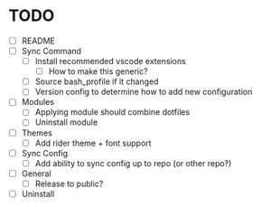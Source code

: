 # TODO
- [ ] README
- [ ] Sync Command
    - [ ] Install recommended vscode extensions
        - [ ] How to make this generic?
    - [ ] Source bash_profile if it changed
    - [ ] Version config to determine how to add new configuration
- [ ] Modules
    - [ ] Applying module should combine dotfiles
    - [ ] Uninstall module
- [ ] Themes
    - [ ] Add rider theme + font support
- [ ] Sync Config
    - [ ] Add ability to sync config up to repo (or other repo?)
- [ ] General
    - [ ] Release to public?
- [ ] Uninstall